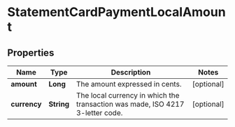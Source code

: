 

# StatementCardPaymentLocalAmount


## Properties

| Name | Type | Description | Notes |
|------------ | ------------- | ------------- | -------------|
|**amount** | **Long** | The amount expressed in cents. |  [optional] |
|**currency** | **String** | The local currency in which the transaction was made, ISO 4217 3-letter code. |  [optional] |



